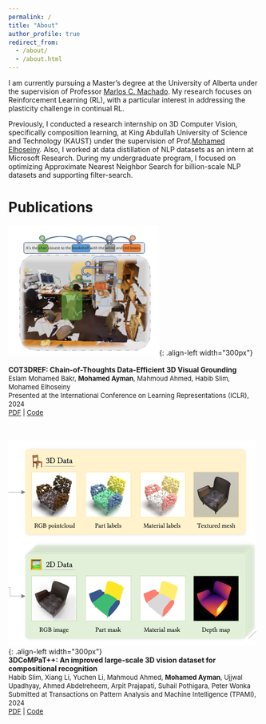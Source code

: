 ```yaml
---
permalink: /
title: "About"
author_profile: true
redirect_from: 
  - /about/
  - /about.html
---
```


I am currently pursuing a Master’s degree at the University of Alberta under the supervision of Professor [Marlos C. Machado](https://webdocs.cs.ualberta.ca/~machado/). My research focuses on Reinforcement Learning (RL), with a particular interest in addressing the plasticity challenge in continual RL.

Previously, I conducted a research internship on 3D Computer Vision, specifically composition learning, at King Abdullah University of Science and Technology (KAUST) under the supervision of Prof.[Mohamed Elhoseiny](https://cemse.kaust.edu.sa/people/person/mohamed-elhoseiny). Also, I worked at data distillation of NLP datasets as an intern at Microsoft Research. During my undergraduate program, I focused on optimizing Approximate Nearest Neighbor Search for billion-scale NLP datasets and supporting filter-search.

Publications
======

![Paper Image](../images/paper_1.png){: .align-left width="300px"}
<br><br>
**COT3DREF: Chain-of-Thoughts Data-Efficient 3D Visual Grounding**  
<span style="font-size:small;">Eslam Mohamed Bakr, **Mohamed Ayman**, Mahmoud Ahmed, Habib Slim, Mohamed Elhoseiny</span>
<br>
<span style="font-size:small;">Presented at the International Conference on Learning Representations (ICLR), 2024</span>
<br>
<span style="font-size:small;">[PDF](https://arxiv.org/pdf/2310.06214) | [Code](https://github.com/eslambakr/CoT3D_VG)</span>


<br><br>
![Paper Image](../images/paper_2.png){: .align-left width="300px"}
<br>
**3DCoMPaT++: An improved large-scale 3D vision dataset for compositional recognition**  
<span style="font-size:small;style=text-align: right">Habib Slim, Xiang Li, Yuchen Li, Mahmoud Ahmed, **Mohamed Ayman**, Ujjwal Upadhyay,
Ahmed Abdelreheem, Arpit Prajapati, Suhail Pothigara, Peter Wonka</span>
<br>
<span style="font-size:small;style=text-align: right">Submitted at Transactions on Pattern Analysis and Machine Intelligence (TPAMI), 2024</span>
<br>
<span style="font-size:small;style=text-align: right">[PDF](https://arxiv.org/pdf/2310.18511) | [Code](https://arxiv.org/pdf/2310.18511)</span>


